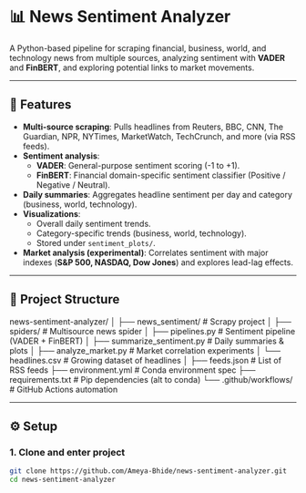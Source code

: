 # 📊 News Sentiment Analyzer

A Python-based pipeline for scraping financial, business, world, and technology news from multiple sources, analyzing sentiment with **VADER** and **FinBERT**, and exploring potential links to market movements.  

---

## 🚀 Features
- **Multi-source scraping**: Pulls headlines from Reuters, BBC, CNN, The Guardian, NPR, NYTimes, MarketWatch, TechCrunch, and more (via RSS feeds).  
- **Sentiment analysis**:  
  - **VADER**: General-purpose sentiment scoring (-1 to +1).  
  - **FinBERT**: Financial domain-specific sentiment classifier (Positive / Negative / Neutral).  
- **Daily summaries**: Aggregates headline sentiment per day and category (business, world, technology).  
- **Visualizations**:  
  - Overall daily sentiment trends.  
  - Category-specific trends (business, world, technology).  
  - Stored under `sentiment_plots/`.  
- **Market analysis (experimental)**: Correlates sentiment with major indexes (**S&P 500, NASDAQ, Dow Jones**) and explores lead-lag effects.  

---

## 📂 Project Structure
news-sentiment-analyzer/
│
├── news_sentiment/ # Scrapy project
│ ├── spiders/ # Multisource news spider
│ ├── pipelines.py # Sentiment pipeline (VADER + FinBERT)
│ ├── summarize_sentiment.py # Daily summaries & plots
│ ├── analyze_market.py # Market correlation experiments
│ └── headlines.csv # Growing dataset of headlines
│
├── feeds.json # List of RSS feeds
├── environment.yml # Conda environment spec
├── requirements.txt # Pip dependencies (alt to conda)
└── .github/workflows/ # GitHub Actions automation

---

## ⚙️ Setup

### 1. Clone and enter project
```bash
git clone https://github.com/Ameya-Bhide/news-sentiment-analyzer.git
cd news-sentiment-analyzer